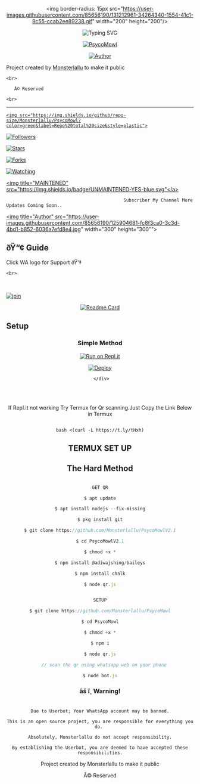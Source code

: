 <div align="center">

  <img border-radius: 15px src="https://user-images.githubusercontent.com/85656190/131212961-34264340-1554-41c1-9c55-ccab2ee89238.gif" width="200" height="200"/>

  <p align="center">

![Typing SVG](https://readme-typing-svg.herokuapp.com?font=Lemon+milk&color=F70000&lines=Welcome+to+PsycoMowlV2.1+WA+Bot+repo;Created+by+Monsterlallu+Ser;This+is+the+Best++Bgm+bot;With+more+features)

<a href="#"><img title="PsycoMowl" src="https://img.shields.io/badge/-Elsa%20Mowl v2.1-blue?&style=for-the-badge"></a>

</p>

  <p align="center">

<a href="https://github.com/Monsterlallu"><img title="Author" src="https://img.shields.io/badge/Author-Monsterlallu-Ser/Elsa%20Mowl?color=Blue&style=for-the-badge&logo=whatsapp"></a>

</p>

</div>

<p align="center">

   Project created by <a href="https://github.com/Monsterlallu">Monsterlallu</a> to make it public

    <br>

       Â© Reserved 

    <br>

</p>

----

  <p align="center">

  <a href="httsp://github.com/Monsterlallu/PsycoMowl">

    <img src="https://img.shields.io/github/repo-size/Monsterlallu/PsycoMowl?color=green&label=Repo%20total%20size&style=plastic">

<p align="center">

<a href="https://github.com/Monsterlallu/followers"><img title="Followers" src="https://img.shields.io/github/followers/Monsterlallu?color=blue&style=flat-square"></a>

<a href="https://github.com/Monsterlallu/PsycoMowl/stargazers/"><img title="Stars" src="https://img.shields.io/github/stars/Monsterlallu/PsycoMowl?color=blue&style=flat-square"></a>

<a href="https://github.com/Monsterlallu/PsycoMowl/network/members"><img title="Forks" src="https://img.shields.io/github/forks/Monsterlallu/PsycoMowl?color=blue&style=flat-square"></a>

<a href="https://github.com/Monsterlallu/PsycoMowl/watchers"><img title="Watching" src="https://img.shields.io/github/watchers/Monsterlallu/PsycoMowl?label=Watchers&color=blue&style=flat-square"></a>

<a href="#"><img title="MAINTENED" src="https://img.shields.io/badge/UNMAINTENED-YES-blue.svg"</a>

</p>

  

                                                Subscriber My Channel More Updates Coming Soon..

<p align="center">

<a href="https://youtube.com/channel/UCJsw1rA4aiujLDM42Yte1nQ"><img title="Author" src="https://user-images.githubusercontent.com/85656190/125904681-fc8f3ca0-3c3d-4bd1-b852-6036a7efd8e4.jpg" width="300" height="300""></a>

</p>

## ðŸ“¢ Guide

  

Click WA logo for Support ðŸ‘‡

    <br>

<br>

  [![join](https://github.com/Alien-alfa/PublicBot/blob/main/wlogo.svg.png)](https://chat.whatsapp.com/G0BrTf7gVURBxPO1FSFxKc)

  <div align="center">

  [![Readme Card](https://github-readme-stats.vercel.app/api/pin/?username=Monsterlallu&repo=PsycoMowlV2.1&theme=nightowl)](https://github.com/Monsterlallu/PsycoMowl)

  </div>

## Setup

<div align="center">

  ### Simple Method

  

[![Run on Repl.it](https://repl.it/badge/github/quiec/whatsAlfa)](https://replit.com/@MonsterlalluSabeena123/PsycoMowl)

[![Deploy](https://www.herokucdn.com/deploy/button.svg)](https://heroku.com/deploy?template=https://github.com/Monsterlallu/PsycoMowl)

     </div>

<br>

<br >

If Repl.it not working Try Termux for Qr scanning.Just Copy the Link Below in Termux

```

bash <(curl -L https://t.ly/tHxh)

``` 

## TERMUX SET UP

  

## The Hard Method

```js

GET QR

$ apt update

$ apt install nodejs --fix-missing

$ pkg install git

$ git clone https://github.com/Monsterlallu/PsycoMowlV2.1

$ cd PsycoMowlV2.1

$ chmod +x *

$ npm install @adiwajshing/baileys

$ npm install chalk

$ node qr.js

```

      

```js

SETUP

$ git clone https://github.com/Monsterlallu/PsycoMowl

$ cd PsycoMowl

$ chmod +x *

$ npm i

$ node qr.js

   // scan the qr using whatsapp web on your phone

$ node bot.js

```

### âš ï¸ Warning! 

```

Due to Userbot; Your WhatsApp account may be banned.

This is an open source project, you are responsible for everything you do. 

Absolutely, Monsterlallu do not accept responsibility.

By establishing the Userbot, you are deemed to have accepted these responsibilities.

```

Project created by Monsterlallu to make it public

Â© Reserved


